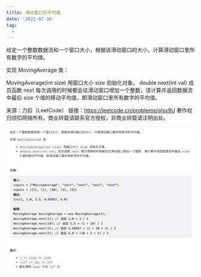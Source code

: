 ```yaml
---
title: 滑动窗口的平均值
date: '2022-07-16'
tag:
  - 
---
```

给定一个整数数据流和一个窗口大小，根据该滑动窗口的大小，计算滑动窗口里所有数字的平均值。

实现 MovingAverage 类：

MovingAverage(int size) 用窗口大小 size 初始化对象。
double next(int val) 成员函数 next 每次调用的时候都会往滑动窗口增加一个整数，请计算并返回数据流中最后 size 个值的移动平均值，即滑动窗口里所有数字的平均值。

来源：力扣（LeetCode）
链接：<https://leetcode.cn/problems/qIsx9U>
著作权归领扣网络所有。商业转载请联系官方授权，非商业转载请注明出处。

![alt](./image/example.png)

